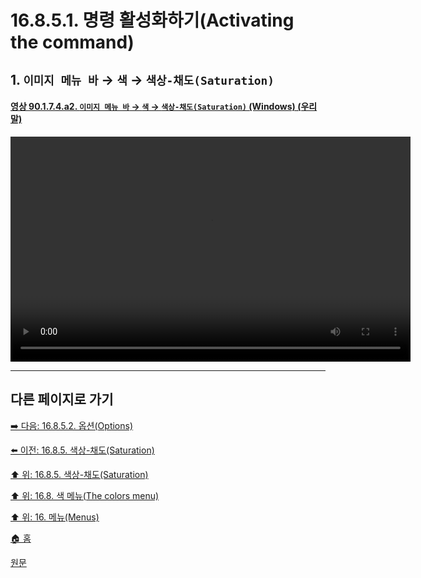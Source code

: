 # 16.8.5.1. 명령 활성화하기(Activating the command)

<a id="16-08-05-01-s1"></a>

## 1. `이미지 메뉴 바` → `색` → `색상-채도(Saturation)`

<a id="90-01-07-04-a2"></a>

#### [영상 90.1.7.4.a2. `이미지 메뉴 바` → `색` → `색상-채도(Saturation)` (Windows) (우리말)](./90-01-07-04-hue_saturation.md#90-01-07-04-a2)
<video controls="controls" width="640" height="360" src="https://github.com/user-attachments/assets/d0603263-82fe-46d1-b637-b0436e6f24b0"></video>

***

## 다른 페이지로 가기

[➡️ 다음: 16.8.5.2. 옵션(Options)](./16-08-05-02-00-options.md)

[⬅️ 이전: 16.8.5. 색상-채도(Saturation)](./16-08-05-00-hue-saturation.md)

[⬆️ 위: 16.8.5. 색상-채도(Saturation)](./16-08-05-00-hue-saturation.md)

[⬆️ 위: 16.8. 색 메뉴(The colors menu)](./16-08-00-the-colors-menu.md)

[⬆️ 위: 16. 메뉴(Menus)](./16-00-menus.md)

[🏠 홈](./00-home.md)

[원문](https://docs.gimp.org/2.10/ko/gimp-tool-hue-saturation.html#idm30758)